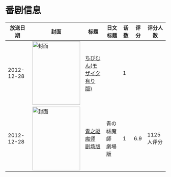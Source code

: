 # 番剧信息

|放送日期|封面|标题|日文标题|话数|评分|评分人数|
|---|---|---|---|---|---|---|
|2012-12-28|<img src="https://bangumi.tv/img/no_icon_subject.png" alt="封面" style="width:150px;height:200px;object-fit:cover;">|[ちびむん(モザイク有り版)](https://bangumi.tv/subject/421065)||1|||
|2012-12-28|<img src="https://lain.bgm.tv/pic/cover/c/1c/df/38070_smKD0.jpg" alt="封面" style="width:150px;height:200px;object-fit:cover;">|[青之驱魔师 剧场版](https://bangumi.tv/subject/38070)|青の祓魔師 劇場版|1|6.9|1125人评分|
